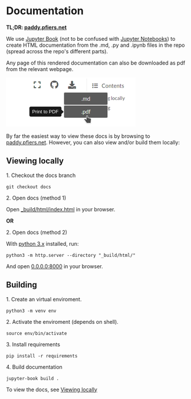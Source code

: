 # Documentation

**TL;DR: [paddy.pfiers.net](https://paddy.pfiers.net)**

We use [Jupyter Book](https://jupyterbook.org/) (not to be confused with 
[Jupyter Notebooks](https://jupyter.org/)) to create HTML documentation 
from the .md, .py and .ipynb files in the repo (spread across the repo's 
different parts).

Any page of this rendered documentation can also be downloaded as pdf from
the relevant webpage.

![Find the "as pdf" button in the top-right corner](media/documentation-as-pdf.png)

By far the easiest way to view these docs is by browsing to
[paddy.pfiers.net](https://paddy.pfiers.net). However, you can also
view and/or build them locally:

## Viewing locally

1\. Checkout the docs branch

```
git checkout docs
```


2\. Open docs (method 1)

Open [_build/html/index.html](_build/html/index.html) in your browser.


**OR**

2\. Open docs (method 2)

With [python 3.x](https://python.org) installed, run:
```
python3 -m http.server --directory "_build/html/"
```
And open [0.0.0.0:8000](http://0.0.0.0:8000/) in your browser.

## Building

1\. Create an virtual enviroment.

```
python3 -m venv env
```


2\. Activate the enviroment (depends on shell).

```
source env/bin/activate
```

3\. Install requirements

```
pip install -r requirements
```

4\. Build documentation

```
jupyter-book build .
```

To view the docs, see [Viewing locally](#viewing-locally)
